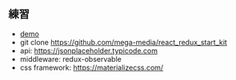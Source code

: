 ## 練習
- [demo](https://arshown.github.io/abracadabra/practice-redux-observable.html)
- git clone https://github.com/mega-media/react_redux_start_kit
- api: https://jsonplaceholder.typicode.com
- middleware: redux-observable
- css framework: https://materializecss.com/